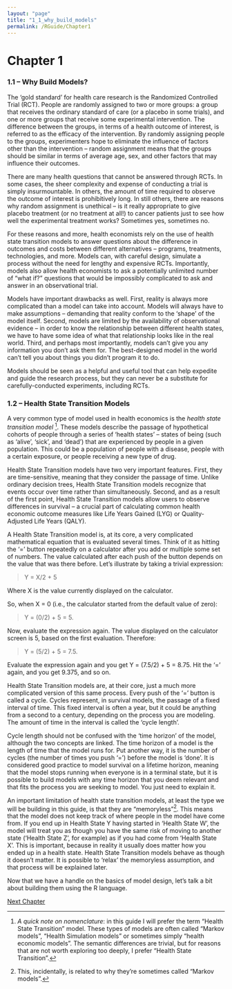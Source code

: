 ```yaml
---
layout: "page"
title: "1_1_why_build_models"
permalink: /RGuide/Chapter1
---
```


# Chapter 1

### 1.1 – Why Build Models?

The ‘gold standard’ for health care research is the Randomized Controlled Trial (RCT). People are randomly assigned to two or more groups: a group that receives the ordinary standard of care (or a placebo in some trials), and one or more groups that receive some experimental intervention. The difference between the groups, in terms of a health outcome of interest, is referred to as the efficacy of the intervention. By randomly assigning people to the groups, experimenters hope to eliminate the influence of factors other than the intervention – random assignment means that the groups should be similar in terms of average age, sex, and other factors that may influence their outcomes.

There are many health questions that cannot be answered through RCTs. In some cases, the sheer complexity and expense of conducting a trial is simply insurmountable. In others, the amount of time required to observe the outcome of interest is prohibitively long. In still others, there are reasons why random assignment is unethical – is it really appropriate to give placebo treatment (or no treatment at all!) to cancer patients just to see how well the experimental treatment works? Sometimes yes, sometimes no.

For these reasons and more, health economists rely on the use of health state transition models to answer questions about the difference in outcomes and costs between different alternatives – programs, treatments, technologies, and more. Models can, with careful design, simulate a process without the need for lengthy and expensive RCTs. Importantly, models also allow health economists to ask a potentially unlimited number of “what if?” questions that would be impossibly complicated to ask and answer in an observational trial.

Models have important drawbacks as well. First, reality is always more complicated than a model can take into account. Models will always have to make assumptions – demanding that reality conform to the ‘shape’ of the model itself. Second, models are limited by the availability of observational evidence – in order to know the relationship between different health states, we have to have some idea of what that relationship looks like in the real world. Third, and perhaps most importantly, models can’t give you any information you don’t ask them for. The best-designed model in the world can’t tell you about things you didn’t program it to do.

Models should be seen as a helpful and useful tool that can help expedite and guide the research process, but they can never be a substitute for carefully-conducted experiments, including RCTs.

### 1.2 – Health State Transition Models
A very common type of model used in health economics is the *health state transition model* [^1]. These models describe the passage of hypothetical cohorts of people through a series of ‘health states’ – states of being (such as ‘alive’, ‘sick’, and ‘dead’) that are experienced by people in a given population. This could be a population of people with a disease, people with a certain exposure, or people receiving a new type of drug.

Health State Transition models have two very important features. First, they are time-sensitive, meaning that they consider the passage of time. Unlike ordinary decision trees, Health State Transition models recognize that events occur over time rather than simultaneously. Second, and as a result of the first point, Health State Transition models allow users to observe differences in survival – a crucial part of calculating common health economic outcome measures like Life Years Gained (LYG) or Quality-Adjusted Life Years (QALY).

A Health State Transition model is, at its core, a very complicated mathematical equation that is evaluated several times. Think of it as hitting the ‘=’ button repeatedly on a calculator after you add or multiple some set of numbers. The value calculated after each push of the button depends on the value that was there before. Let’s illustrate by taking a trivial expression:

> Y = X/2 + 5

Where X is the value currently displayed on the calculator.

So, when X = 0 (i.e., the calculator started from the default value of zero): 
> Y = (0/2) + 5 = 5.

Now, evaluate the expression again. The value displayed on the calculator screen is 5, based on the first evaluation. Therefore: 
> Y = (5/2) + 5 = 7.5.

Evaluate the expression again and you get Y = (7.5/2) + 5 = 8.75. Hit the ‘=’ again, and you get 9.375, and so on.

Health State Transition models are, at their core, just a much more complicated version of this same process. Every push of the ‘=’ button is called a cycle. Cycles represent, in survival models, the passage of a fixed interval of time. This fixed interval is often a year, but it could be anything from a second to a century, depending on the process you are modeling. The amount of time in the interval is called the ‘cycle length’.

Cycle length should not be confused with the ‘time horizon’ of the model, although the two concepts are linked. The time horizon of a model is the length of time that the model runs for. Put another way, it is the number of cycles (the number of times you push ‘=’) before the model is ‘done’. It is considered good practice to model survival on a lifetime horizon, meaning that the model stops running when everyone is in a terminal state, but it is possible to build models with any time horizon that you deem relevant and that fits the process you are seeking to model. You just need to explain it.

An important limitation of health state transition models, at least the type we will be building in this guide, is that they are “memoryless”[^2]. This means that the model does not keep track of where people in the model have come from. If you end up in Health State Y having started in ‘Health State W’, the model will treat you as though you have the same risk of moving to another state (‘Health State Z’, for example) as if you had come from ‘Health State X’. This is important, because in reality it usually does matter how you ended up in a health state. Health State Transition models behave as though it doesn’t matter. It is possible to ‘relax’ the memoryless assumption, and that process will be explained later.

Now that we have a handle on the basics of model design, let’s talk a bit about building them using the R language.

[Next Chapter](http://healthyuncertainty.github.io/RGuide/Chapter2)
 
[^1]: *A quick note on nomenclature*: in this guide I will prefer the term “Health State Transition” model. These types of models are often called “Markov models”, “Health Simulation models” or sometimes simply “health economic models”. The semantic differences are trivial, but for reasons that are not worth exploring too deeply, I prefer “Health State Transition”.
[^2]: This, incidentally, is related to why they’re sometimes called “Markov models”.
